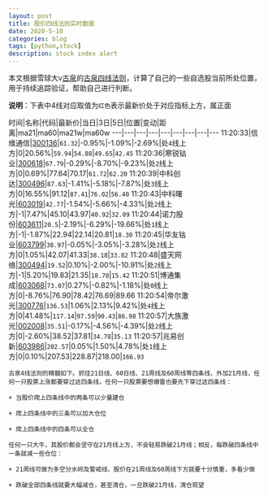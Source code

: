 ```yaml
---
layout: post
title: 股价四线法则实时数据
date: 2020-5-10
categories: blog
tags: [python,stock]
description: stock index alert
---
```



本文根据雪球大v[古泉](https://xueqiu.com/u/7148646888)的[古泉四线法则](https://xueqiu.com/7148646888/130498192)，计算了自己的一些自选股当前所处位置，用于持续追踪验证，帮助自己进行判断。

**说明**：下表中4线对应取值为`红色`表示最新价处于对应指标上方，属正面

时间|名称|代码|最新价|当日|3日|5日|位置|变动|距离|ma21|ma60|ma21w|ma60w
---|---|---|---|---|---|---|---|---
11:20:33|信维通信|[300136](https://xueqiu.com/S/SZ300136)|`61.32`|-0.95%|-1.09%|-2.69%|处`4`线上方|0|20.56%|`59.94`|`54.88`|`49.65`|`42.45`
11:20:36|寒锐钴业|[300618](https://xueqiu.com/S/SZ300618)|`67.79`|-0.29%|-8.70%|-9.23%|处`2`线上方|0|0.69%|77.64|70.17|`61.72`|`62.20`
11:20:39|中科创达|[300496](https://xueqiu.com/S/SZ300496)|`87.63`|-1.41%|-5.18%|-7.87%|处`3`线上方|0|16.55%|91.12|`87.41`|`76.02`|`56.40`
11:20:43|中科曙光|[603019](https://xueqiu.com/S/SH603019)|`42.77`|-1.54%|-5.66%|-4.33%|处`2`线上方|-1|7.47%|45.10|43.97|`40.92`|`32.09`
11:20:44|诺力股份|[603611](https://xueqiu.com/S/SH603611)|`20.5`|-2.19%|-6.29%|-19.66%|处`1`线上方|-1|-1.87%|22.94|22.14|20.81|`18.30`
11:20:45|华友钴业|[603799](https://xueqiu.com/S/SH603799)|`38.97`|-0.05%|-3.05%|-3.28%|处`2`线上方|0|1.05%|42.07|41.33|`38.18`|`33.82`
11:20:48|盛天网络|[300494](https://xueqiu.com/S/SZ300494)|`19.52`|0.10%|-2.00%|-10.91%|处`2`线上方|-1|5.20%|19.83|21.35|`18.70`|`15.42`
11:20:51|博通集成|[603068](https://xueqiu.com/S/SH603068)|`73.07`|0.27%|-0.82%|-1.18%|处`0`线上方|0|-8.76%|76.90|78.42|76.69|89.66
11:20:54|帝尔激光|[300776](https://xueqiu.com/S/SZ300776)|`136.53`|1.06%|2.13%|9.42%|处`4`线上方|0|41.48%|`117.14`|`97.59`|`90.43`|`86.98`
11:20:57|大族激光|[002008](https://xueqiu.com/S/SZ002008)|`35.51`|-0.17%|-4.56%|-4.39%|处`2`线上方|0|-2.60%|38.52|37.81|`34.78`|`35.13`
11:20:57|兆易创新|[603986](https://xueqiu.com/S/SH603986)|`202.57`|0.05%|1.50%|4.78%|处`1`线上方|0|0.10%|207.53|228.87|218.00|`166.93`

```
古泉4线法则的精髓如下。抓住21日线、60日线、21周线及60周线等四条线，外加21月线，任何一只股票上涨都要穿过这四条线，任何一只股票要想爆雷也要先下穿过这四条线：

+ 当股价爬上四条线中的两条可以少量建仓

+ 爬上四条线中的三条可以加大仓位

+ 爬上四条线中的四条可以全仓

任何一只大牛，其股价都会坚守在21月线上方，不会轻易跌破21月线；相反，每跌破四条线中一条就减一些仓位：

+ 21周线可做为多空分水岭及警戒线，股价在21周线及60周线下方就要十分慎重，多看少做

+ 跌破全部四条线就要大幅减仓，甚至清仓，一旦跌破21月线，清仓观望
```